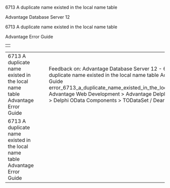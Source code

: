 6713 A duplicate name existed in the local name table




Advantage Database Server 12  

6713 A duplicate name existed in the local name table

Advantage Error Guide

|  |
| --- |
|  |

|  |  |  |  |  |
| --- | --- | --- | --- | --- |
| 6713 A duplicate name existed in the local name table  Advantage Error Guide |  |  | Feedback on: Advantage Database Server 12 - 6713 A duplicate name existed in the local name table Advantage Error Guide error\_6713\_a\_duplicate\_name\_existed\_in\_the\_local\_name\_table Advantage Web Development > Advantage Delphi OData Client > Delphi OData Components > TODataSet / Dear Support Staff, |  |
| 6713 A duplicate name existed in the local name table  Advantage Error Guide |  |  |  |  |